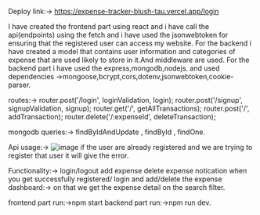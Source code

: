 Deploy link:->  https://expense-tracker-blush-tau.vercel.app/login

I have created the frontend part using react and i have call the api(endpoints) using the fetch and i have used the jsonwebtoken for ensuring that the registered user can access my website.
For the backend i have created a model that contains user information and categories of expense that are used likely to store in it.And middleware are used.
For the backend part i have used the express,mongodb,nodejs. and used dependencies ->mongoose,bcrypt,cors,dotenv,jsonwebtoken,cookie-parser.

routes:->
router.post('/login', loginValidation, login);
router.post('/signup', signupValidation, signup);
router.get('/', getAllTransactions);
router.post('/', addTransaction);
router.delete('/:expenseId', deleteTransaction);

mongodb queries:-> findByIdAndUpdate , findById , findOne.

Api usage:->
![image](https://github.com/user-attachments/assets/06105e1b-3374-4ded-bb07-ae6577a4897d)
if the user are already registered and we are trying to register that user it will give the error.

Functionality:->
login/logout
add expense 
delete expense 
notication when you get successfully registered/ login and add/delete the expense
dashboard:-> on that we get the expense detail on the search filter.

frontend part run:->npm start
backend part run:->npm run dev.

